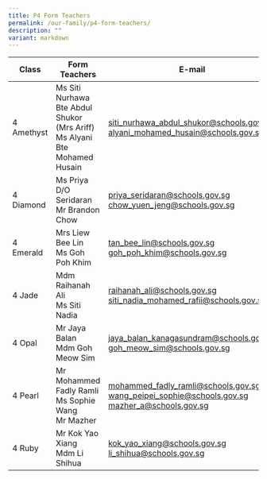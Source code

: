 ```yaml
---
title: P4 Form Teachers
permalink: /our-family/p4-form-teachers/
description: ""
variant: markdown
---
```

| Class | Form Teachers | E-mail |
| -------- | -------- | -------- |
|4 Amethyst | Ms Siti Nurhawa Bte Abdul Shukor (Mrs Ariff)<br>Ms Alyani Bte Mohamed Husain | siti_nurhawa_abdul_shukor@schools.gov.sg<br>alyani_mohamed_husain@schools.gov.sg |
| 4 Diamond | Ms Priya D/O Seridaran<br>Mr Brandon Chow | priya_seridaran@schools.gov.sg<br>chow_yuen_jeng@schools.gov.sg |
| 4 Emerald | Mrs Liew Bee Lin<br>Ms Goh Poh Khim | tan_bee_lin@schools.gov.sg<br>goh_poh_khim@schools.gov.sg |
| 4 Jade | Mdm Raihanah Ali<br>Ms Siti Nadia | raihanah_ali@schools.gov.sg<br>siti_nadia_mohamed_rafii@schools.gov.sg |
| 4 Opal | Mr Jaya Balan<br>Mdm Goh Meow Sim | jaya_balan_kanagasundram@schools.gov.sg<br>goh_meow_sim@schools.gov.sg | 
| 4 Pearl | Mr Mohammed Fadly Ramli<br>Ms Sophie Wang<br>Mr Mazher | mohammed_fadly_ramli@schools.gov.sg<br>wang_peipei_sophie@schools.gov.sg<br>mazher_a@schools.gov.sg | 
| 4 Ruby | Mr Kok Yao Xiang<br>Mdm Li Shihua | kok_yao_xiang@schools.gov.sg<br>li_shihua@schools.gov.sg |
